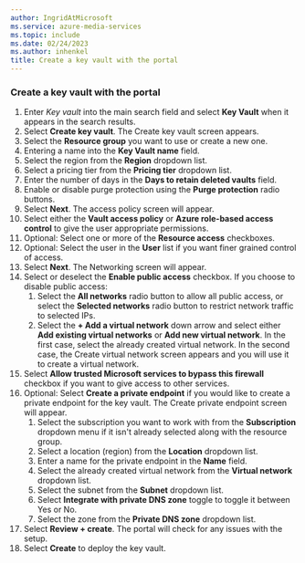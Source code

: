 ```yaml
---
author: IngridAtMicrosoft
ms.service: azure-media-services
ms.topic: include
ms.date: 02/24/2023
ms.author: inhenkel
title: Create a key vault with the portal
---
```


<!--Create a key vault in the portal-->

### Create a key vault with the portal

1. Enter *Key vault* into the main search field and select **Key Vault** when it appears in the search results.
1. Select **Create key vault**.  The Create key vault screen appears.
1. Select the **Resource group** you want to use or create a new one.
1. Entering a name into the **Key Vault name** field.
1. Select the region from the **Region** dropdown list.
1. Select a pricing tier from the **Pricing tier** dropdown list.
1. Enter the number of days in the **Days to retain deleted vaults** field.
1. Enable or disable purge protection using the **Purge protection** radio buttons.
1. Select **Next**. The access policy screen will appear.
1. Select either the **Vault access policy** or **Azure role-based access control** to give the user appropriate permissions.
1. Optional: Select one or more of the **Resource access** checkboxes.
1. Optional: Select the user in the **User** list if you want finer grained control of access.
1. Select **Next**. The Networking screen will appear.
1. Select or deselect the **Enable public access** checkbox. If you choose to disable public access:
    1. Select the **All networks** radio button to allow all public access, or select the **Selected networks** radio button to restrict network traffic to selected IPs.
    1. Select the **+ Add a virtual network** down arrow and select either **Add existing virtual networks** or **Add new virtual network**. In the first case, select the already created virtual network.  In the second case, the Create virtual network screen appears and you will use it to create a virtual network.
1. Select **Allow trusted Microsoft services to bypass this firewall** checkbox if you want to give access to other services.
1. Optional: Select **Create a private endpoint** if you would like to create a private endpoint for the key vault. The Create private endpoint screen will appear.
    1. Select the subscription you want to work with from the **Subscription** dropdown menu if it isn't already selected along with the resource group.
    1. Select a location (region) from the **Location** dropdown list.
    1. Enter a name for the private endpoint in the **Name** field.
    1. Select the already created virtual network from the **Virtual network** dropdown list.
    1. Select the subnet from the **Subnet** dropdown list.
    1. Select **Integrate with private DNS zone** toggle to toggle it between Yes or No.
    1. Select the zone from the **Private DNS zone** dropdown list.
1. Select **Review + create**. The portal will check for any issues with the setup.
1. Select **Create** to deploy the key vault.
